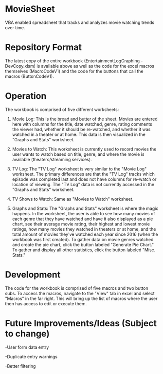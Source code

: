 # MovieSheet
VBA enabled spreadsheet that tracks and analyzes movie watching trends over time.

# Repository Format
The latest copy of the entire workbook (EntertainmentLogGraphing - DevCopy.xlsm) is available above as well as the code for the excel macros themselves (MacroCodeV1) and the code for the buttons that call the macros (ButtonCodeV1).

# Operation
The workbook is comprised of five different worksheets:
  1. Movie Log: This is the bread and butter of the sheet. Movies are entered here with columns for the title, date watched, genre, rating      comments the viewer had, whether it should be re-watched, and whether it was watched in a theater or at home. This data is then            visualized in the "Graphs and Stats" worksheet.
  
  2. Movies to Watch: This worksheet is currently used to record movies the user wants to watch based on title, genre, and where the movie      is available (theaters/streaming services).
  
  3. TV Log: The "TV Log" worksheet is very similar to the "Movie Log" worksheet. The primary differences are that the "TV Log" tracks          which episode was completed last and does not have columns for re-watch or location of viewing. The "TV Log" data is not currently        accessed in the "Graphs and Stats" worksheet.
  
  4. TV Shows to Watch: Same as "Movies to Watch" worksheet.

  5. Graphs and Stats: The "Graphs and Stats" worksheet is where the magic happens. In the worksheet, the user is able to see how many          movies of each genre that they have watched and have it also displayed as a pie chart, see their average movie rating, their highest      and lowest movie ratings, how many movies they watched in theaters or at home, and the total amount of movies they've watched each        year since 2016 (when the workbook was first created). To gather data on movie genres watched and create the pie chart, click the          button labeled "Generate Pie Chart." To gather and display all other statistics, click the button labeled "Misc. Stats."

# Development
The code for the workbook is comprised of five macros and two button subs. To access the macros, navigate to the  "View" tab in excel and select "Macros" in the far right. This will bring up the list of macros where the user then has access to edit or execute them. 


# Future Improvements/Ideas (Subject to change)
 -User form data entry
 
 -Duplicate entry warnings
 
 -Better filtering
 
